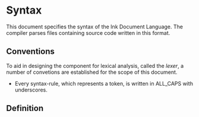 # Syntax

This document specifies the syntax of the Ink Document Language.
The compiler parses files containing source code written in this format.

## Conventions

To aid in designing the component for lexical analysis, called the _lexer_,
a number of convetions are established for the scope of this document.

- Every syntax-rule, which represents a token, is written in ALL_CAPS with underscores.

## Definition
